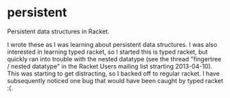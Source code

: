 persistent
==========

Persistent data structures in Racket.

I wrote these as I was learning about persistent data structures. I was also interested in learning typed racket, so I started this is typed racket, but quickly ran into trouble with the nested datatype (see the thread "fingertree / nested datatype" in the Racket Users mailing list strarting 2013-04-10). This was starting to get distracting, so I backed off to regular racket. I have subsequently noticed one bug that would have been caught by typed racket :(.
